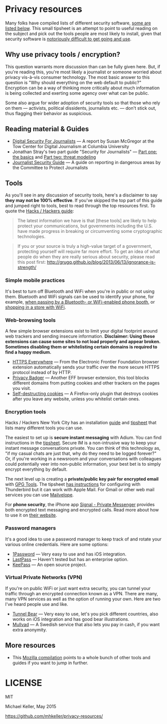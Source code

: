 Privacy resources
===

Many folks have compiled lists of different security software, [some are listed below](#more-resources). This small tipsheet is an attempt to point to useful reading on the subject and pick out the tools people are most likely to install, given that security software is [notoriously difficult to get going and use](http://www.washingtonpost.com/blogs/wonkblog/wp/2013/06/14/nsa-proof-encryption-exists-why-doesnt-anyone-use-it).

## Why use privacy tools / encryption?

This question warrants more discussion than can be fully given here. But, if you're reading this, you're most likely a journalist or someone worried about privacy vis-à-vis consumer technology. The most basic answer to this question is "Why should everything on the web default to public?" Encryption can be a way of thinking more critically about much information is being collected and exerting some agency over what can be public. 

Some also argue for wider adoption of security tools so that those who rely on them — activists, political dissidents, journalists etc. — don't stick out, thus flagging their behavior as suspicious.

## Reading material & Guides

* [Digital Security For Journalists](https://www.gitbook.com/book/susanemcg/digital-security-for-journalists/details) — A report by Susan McGregor at the Tow Center for Digital Journalism at Columbia University
* Jonathan Stray's two part guide "Security for Journalists" — [Part one: the basics](https://source.opennews.org/en-US/learning/security-journalists-part-one-basics/) and [Part two: threat modeling](https://source.opennews.org/en-US/learning/security-journalists-part-two-threat-modeling/)
* [Journalist Security Guide](https://cpj.org/reports/2012/04/journalist-security-guide.php) — A guide on reporting in dangerous areas by the Committee to Protect Journalists

## Tools

As you'll see in any discussion of security tools, here's a disclaimer to say **they may not be 100% effective**. If you've skipped the top part of this guide and jumped right to tools, best to read through the top resources first. To quote the [Hacks / Hackers guide](https://github.com/hackshackers/hhnyc-crypto/):

> The latest information we have is that [these tools] are likely to help protect your communications, but governments including the U.S. have made progress in breaking or circumventing some cryptographic technologies.

> If you or your source is truly a high-value target of a government, protecting yourself will require far more effort. To get an idea of what people do when they are really serious about security, please read this post first: <http://grugq.github.io/blog/2013/06/13/ignorance-is-strength/>

### Simple mobile practices

It's best to turn off Bluetooth and WiFi when you're in public or not using them. Bluetooth and WiFi signals can be used to identify your phone, for example, [when passing by a Bluetooth- or WiFi-enabled phone booth](http://www.buzzfeed.com/josephbernstein/exclusive-hundreds-of-devices-hidden-inside-new-york-city-ph#.yryawvdMa), or [shopping in a store with WiFi](http://www.nytimes.com/2013/07/15/business/attention-shopper-stores-are-tracking-your-cell.html?_r=0).

### Web-browsing tools

A few simple browser extensions exist to limit your digital footprint around web trackers and sending insecure information. **Disclaimer: Using these extensions can cause some sites to not load properly and appear broken. Sometimes disabling them or whitelisting certain domains is required to find a happy medium.**

* [HTTPS Everywhere](https://www.eff.org/https-everywhere) — From the Electronic Frontier Foundation browser extension automatically sends your traffic over the more secure HTTPS protocol instead of by HTTP.
* [Privacy Badger](https://www.eff.org/privacybadger) — Another EFF browser extension, this tool blocks different domains from putting cookies and other trackers on the pages you visit.
* [Self-destructing cookies](https://addons.mozilla.org/en-US/firefox/addon/self-destructing-cookies/) — A Firefox-only plugin that destroys cookies after you leave any website, unless you whitelist certain ones.

### Encryption tools

Hacks / Hackers New York City has an installation [guide](https://github.com/hackshackers/hhnyc-crypto/) and [tipsheet](https://github.com/hackshackers/hhnyc-crypto/blob/master/tipsheet.md) that lists many different tools you can use. 

The easiest to set up is **secure instant messaging** with Adium. You can find instructions in the [tipsheet](https://github.com/hackshackers/hhnyc-crypto/blob/master/tipsheet.md#adium-mac-os-x). Secure IM is a non-intrusive way to keep your instant message conversations private. You can think of this technology as, "if my casual chats are just that, why do they need to be logged forever?" Or, if you're working in a newsroom and your conversations with colleagues could potentially veer into non-public information, your best bet is to simply encrypt everything by default.

The next level up is creating a **private/public key pair for encrypted email** with [GPG Tools](https://gpgtools.org/). The tipsheet [has instructions](https://github.com/hackshackers/hhnyc-crypto/blob/master/tipsheet.md#thunderbird--enigmail) for configuring with Thunderbird but it can work with Apple Mail. For Gmail or other web mail services you can use [Mailvelope](https://www.mailvelope.com/).

For **phone security**, the iPhone app [Signal - Private Messenger](https://itunes.apple.com/us/app/signal-private-messenger/id874139669?mt=8) provides both encrypted text messaging and encrypted calls. Read more about how to use it on [their website](https://whispersystems.org/).

### Password managers

It's a good idea to use a password manager to keep track of and rotate your various online credentials. Here are some options:

* [1Password](https://agilebits.com/onepassword) — Very easy to use and has iOS integration.
* [LastPass](https://lastpass.com/) — Haven't tested but has an enterprise option.
* [KeePass](http://keepass.com/) — An open source project.

### Virtual Private Networks (VPN)

If you're on public WiFi or just want extra security, you can tunnel your traffic through an encrypted connection known as a VPN.  There are many, many VPN services as well as the option of running your own. Here are two I've heard people use and like.

* [Tunnel Bear](http://tunnelbear.com/) — Very easy to use, let's you pick different countries, also works on iOS integration and has good bear illustrations.
* [Mullvad](https://mullvad.net/en/) — A Swedish service that also lets you pay in cash, if you want extra anonymity.

## More resources

* This [Mozilla compilation](https://github.com/mozilla/DropItLike) points to a whole bunch of other tools and guides if you want to jump in further.


# LICENSE

MIT

Michael Keller, May 2015

<https://github.com/mhkeller/privacy-resources/>
